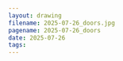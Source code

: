```yaml
---
layout: drawing
filename: 2025-07-26_doors.jpg
pagename: 2025-07-26_doors
date: 2025-07-26
tags:
---
```

